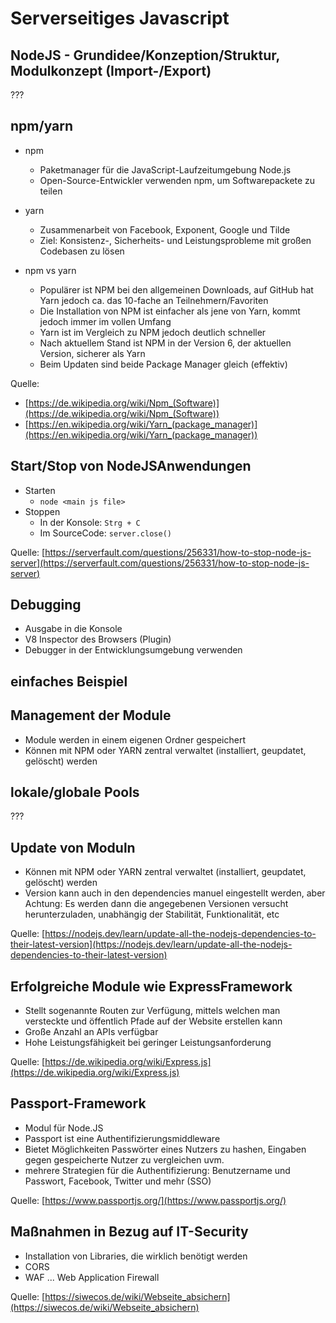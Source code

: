 # Serverseitiges Javascript

## NodeJS - Grundidee/Konzeption/Struktur, Modulkonzept (Import-/Export)

???

## npm/yarn

* npm
    * Paketmanager für die JavaScript-Laufzeitumgebung Node.js
    * Open-Source-Entwickler verwenden npm, um Softwarepackete zu teilen

* yarn
    * Zusammenarbeit von Facebook, Exponent, Google und Tilde
    * Ziel: Konsistenz-, Sicherheits- und Leistungsprobleme mit großen Codebasen zu lösen

* npm vs yarn
    * Populärer ist NPM bei den allgemeinen Downloads, auf GitHub hat Yarn jedoch ca. das 10-fache an Teilnehmern/Favoriten
    * Die Installation von NPM ist einfacher als jene von Yarn, kommt jedoch immer im vollen Umfang
    * Yarn ist im Vergleich zu NPM jedoch deutlich schneller
    * Nach aktuellem Stand ist NPM in der Version 6, der aktuellen Version, sicherer als Yarn
    * Beim Updaten sind beide Package Manager gleich (effektiv)

Quelle:
* [https://de.wikipedia.org/wiki/Npm_(Software)](https://de.wikipedia.org/wiki/Npm_(Software))
* [https://en.wikipedia.org/wiki/Yarn_(package_manager)](https://en.wikipedia.org/wiki/Yarn_(package_manager))

## Start/Stop von NodeJSAnwendungen

* Starten
    * `node <main js file>`
* Stoppen
    * In der Konsole: `Strg + C`
    * Im SourceCode: `server.close()`

Quelle: [https://serverfault.com/questions/256331/how-to-stop-node-js-server](https://serverfault.com/questions/256331/how-to-stop-node-js-server)

## Debugging

* Ausgabe in die Konsole
* V8 Inspector des Browsers (Plugin)
* Debugger in der Entwicklungsumgebung verwenden

## einfaches Beispiel



## Management der Module

* Module werden in einem eigenen Ordner gespeichert
* Können mit NPM oder YARN zentral verwaltet (installiert, geupdatet, gelöscht) werden

## lokale/globale Pools

???

## Update von Moduln

* Können mit NPM oder YARN zentral verwaltet (installiert, geupdatet, gelöscht) werden
* Version kann auch in den dependencies manuel eingestellt werden, aber Achtung: Es werden dann die angegebenen Versionen versucht herunterzuladen, unabhängig der Stabilität, Funktionalität, etc

Quelle: [https://nodejs.dev/learn/update-all-the-nodejs-dependencies-to-their-latest-version](https://nodejs.dev/learn/update-all-the-nodejs-dependencies-to-their-latest-version)

## Erfolgreiche Module wie ExpressFramework

* Stellt sogenannte Routen zur Verfügung, mittels welchen man versteckte und öffentlich Pfade auf der Website erstellen kann
* Große Anzahl an APIs verfügbar
* Hohe Leistungsfähigkeit bei geringer Leistungsanforderung

Quelle: [https://de.wikipedia.org/wiki/Express.js](https://de.wikipedia.org/wiki/Express.js)

## Passport-Framework

* Modul für Node.JS
* Passport ist eine Authentifizierungsmiddleware
* Bietet Möglichkeiten Passwörter eines Nutzers zu hashen, Eingaben gegen gespeicherte Nutzer zu vergleichen uvm.
* mehrere Strategien für die Authentifizierung: Benutzername und Passwort, Facebook, Twitter und mehr (SSO)

Quelle: [https://www.passportjs.org/](https://www.passportjs.org/)

## Maßnahmen in Bezug auf IT-Security

* Installation von Libraries, die wirklich benötigt werden
* CORS
* WAF ... Web Application Firewall

Quelle: [https://siwecos.de/wiki/Webseite_absichern](https://siwecos.de/wiki/Webseite_absichern)